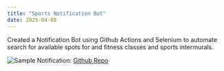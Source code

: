 ```yaml
---
title: "Sports Notification Bot"
date: 2025-04-08
---
```


Created a Notification Bot using Github Actions and Selenium to automate search for available spots for and fitness classes and sports intermurals.

![Sample Notification:](Personal-Portfolio/assets/images/Notification-Bot/Notification.png)
[Github Repo](https://github.com/DanielW21/Sports-Notification)

